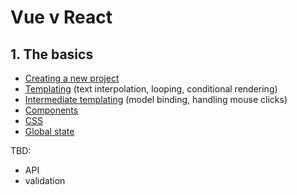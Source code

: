 # Vue v React

## 1. The basics

- [Creating a new project](01-new-project.md)
- [Templating](02-templating.md) (text interpolation, looping, conditional rendering)
- [Intermediate templating](03-intermediate-templating.md) (model binding, handling mouse clicks)
- [Components](04-components.md)
- [CSS](05-css.md)
- [Global state](06-global-state.md)

TBD:
- API
- validation
